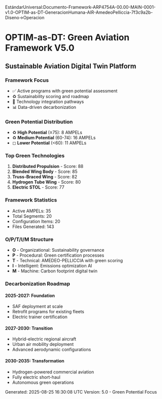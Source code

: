 EstándarUniversal:Documento-Framework-ARP4754A-00.00-MAIN-0001-v1.0-OPTIM-as-DT-GeneracionHumana-AIR-AmedeoPelliccia-7f3c9a2b-Diseno→Operacion

# OPTIM-as-DT: Green Aviation Framework V5.0

## Sustainable Aviation Digital Twin Platform

### Framework Focus
- ✅ Active programs with green potential assessment
- ♻️ Sustainability scoring and roadmap
- 🎯 Technology integration pathways
- 📊 Data-driven decarbonization

### Green Potential Distribution
- ♻️ **High Potential** (≥75): 8 AMPELs
- ♻︎ **Medium Potential** (60-74): 16 AMPELs
- ◻︎ **Lower Potential** (<60): 11 AMPELs

### Top Green Technologies
1. **Distributed Propulsion** - Score: 88
2. **Blended Wing Body** - Score: 85
3. **Truss-Braced Wing** - Score: 82
4. **Hydrogen Tube Wing** - Score: 80
5. **Electric STOL** - Score: 77

### Framework Statistics
- Active AMPELs: 35
- Total Segments: 20
- Configuration Items: 20
- Files Generated: 143

### O/P/T/I/M Structure
- **O** - Organizational: Sustainability governance
- **P** - Procedural: Green certification processes
- **T** - Technical: AMEDEO-PELLICCIA with green scoring
- **I** - Intelligent: Emissions optimization AI
- **M** - Machine: Carbon footprint digital twin

### Decarbonization Roadmap
#### 2025-2027: Foundation
- SAF deployment at scale
- Retrofit programs for existing fleets
- Electric trainer certification

#### 2027-2030: Transition
- Hybrid-electric regional aircraft
- Urban air mobility deployment
- Advanced aerodynamic configurations

#### 2030-2035: Transformation
- Hydrogen-powered commercial aviation
- Fully electric short-haul
- Autonomous green operations

Generated: 2025-08-25 16:30:08 UTC
Version: 5.0 - Green Potential Focus
